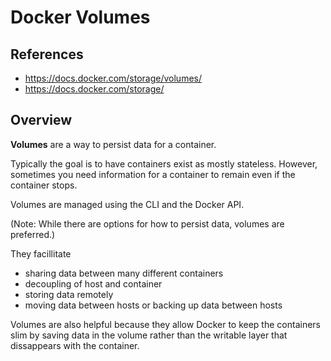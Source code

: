 # Docker Volumes

## References 
- https://docs.docker.com/storage/volumes/
- https://docs.docker.com/storage/

## Overview

**Volumes** are a way to persist data for a container. 

Typically the goal is to have containers exist as mostly stateless. However, sometimes you need information for a container to remain even if the container stops. 

Volumes are managed using the CLI and the Docker API. 

(Note: While there are options for how to persist data, volumes are preferred.) 

They facillitate
- sharing data between many different containers
- decoupling of host and container 
- storing data remotely
- moving data between hosts or backing up data between hosts 

Volumes are also helpful because they allow Docker to keep the containers slim by saving data in the volume rather than the writable layer that dissappears with the container. 

